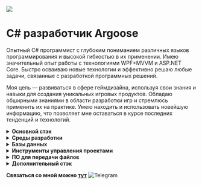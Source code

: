 ![](https://github.com/LuisanArgoose/LuisanAroose/blob/main/ArgooseLogo.png)
# C# разработчик Argoose

Опытный C# программист с глубоким пониманием различных языков программирования и высокой гибкостью в их применении. Имею значительный опыт работы с технологиями WPF+MVVM и ASP.NET Core. Быстро осваиваю новые технологии и эффективно решаю любые задачи, связанные с разработкой программных решений.

Моя цель — развиваться в сфере геймдизайна, используя свои знания и навыки для создания уникальных игровых продуктов. Обладаю обширными знаниями в области разработки игр и стремлюсь применить их на практике. Умею находить и использовать новейшую информацию, что позволяет мне оставаться в курсе последних тенденций и технологий.

<details>
  <summary><strong>Основной стэк</strong></summary>
  <div style="border: 2px solid black; padding: 10px;">

  - C# .NET ![C#](https://img.icons8.com/color/24/000000/c-sharp-logo.png)  
  - EF Core 
  - WPF + MVVM ![WPF](https://img.icons8.com/color/24/000000/windows-10.png)
  - ASP.NET + MVC + API  

  </div>
</details>

<details>
  <summary><strong>Среды разработки</strong></summary>
  <div style="border: 2px solid black; padding: 10px;">

  - Unity ![Unity](https://img.icons8.com/color/24/000000/unity.png)
  - Visual Studio ![Visual Studio](https://img.icons8.com/color/24/000000/visual-studio.png)

  </div>
</details>

<details>
  <summary><strong>Базы данных</strong></summary>
  <div style="border: 2px solid black; padding: 10px;">

  - MS Sql Server ![MS SQL Server](https://img.icons8.com/color/24/000000/microsoft-sql-server.png)
  - PostgreSQL ![PostgreSQL](https://img.icons8.com/color/24/000000/postgreesql.png)
  - SQLite ![SQLite](https://img.icons8.com/color/24/000000/sql.png)

  </div>
</details>

<details>
  <summary><strong>Инструменты управления проектами</strong></summary>
  <div style="border: 2px solid black; padding: 10px;">

  - Git ![Git](https://img.icons8.com/color/24/000000/git.png)
  - Jira ![Jira](https://img.icons8.com/color/24/000000/jira.png)

  </div>
</details>

<details>
  <summary><strong>ПО для передачи файлов</strong></summary>
  <div style="border: 2px solid black; padding: 10px;">

  - FileZilla ![FileZilla](https://img.icons8.com/color/24/000000/filezilla.png)
  - Synology 

  </div>
</details>

<details>
  <summary><strong>Дополнительный стэк</strong></summary>
  <div style="border: 2px solid black; padding: 10px;">

  - Python ![Python](https://img.icons8.com/color/24/000000/python.png)
  - Java ![Java](https://img.icons8.com/color/24/000000/java-coffee-cup-logo.png)
  - C/C++ ![C/C++](https://img.icons8.com/color/24/000000/c-plus-plus-logo.png)

  </div>
</details>

**Связаться со мной можно [тут](https://t.me/LuisanArgoose)** ![Telegram](https://img.icons8.com/color/24/000000/telegram-app.png)
